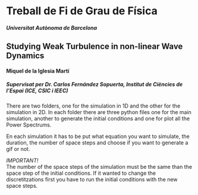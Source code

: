 # Treball de Fi de Grau de Física
##### Universitat Autònoma de Barcelona
## Studying Weak Turbulence in non-linear Wave Dynamics

#### Miquel de la Iglesia Martí
##### Supervisat per Dr. Carlos Fernández Sopuerta, Institut de Ciències de l’Espai (ICE, CSIC i IEEC)
There are two folders, one for the simulation in 1D and the other for the simulation in 2D. In each folder there are three python files one for the main simulation, another to generate the initial conditions and one for plot all the Power Spectrums.

En each simulation it has to be put what equation you want to simulate, the duration, the number of space steps and choose if you want to generate a gif or not.


_IMPORTANT!_<br />
The number of the space steps of the simulation must be the same than the space step of the initial conditions.
If it wanted to change the discretitzations first you have to run the initial conditions with the new space steps.
